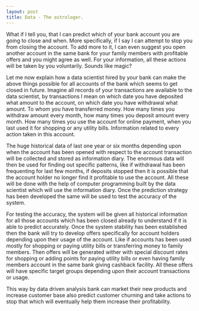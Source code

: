 ```yaml
---
layout: post
title: Data - The astrologer.
---
```


What if I tell you, that I can predict which of your bank account you are going to close and when. More specifically, if I say I can attempt to stop you from closing the account. To add more to it, I can even suggest you open another account in the same bank for your family members with profitable offers and you might agree as well. For your information, all these actions will be taken by you voluntarily. Sounds like magic? 

Let me now explain how a data scientist hired by your bank can make the above things possible for all accounts of the bank which seems to get closed in future. Imagine all records of your transactions are available to the data scientist, by transactions I mean on which date you have deposited what amount to the account, on which date you have withdrawal what amount. To whom you have transferred money. How many times you withdraw amount every month, how many times you deposit amount every month. How many times you use the account for online payment, when you last used it for shopping or any utility bills. Information related to every action taken in this account. 

The huge historical data of last one year or six months depending upon when the account has been opened with respect to the account transaction will be collected and stored as information diary. The enormous data will then be used for finding out specific patterns, like if withdrawal has been frequenting for last few months, if deposits stopped then it is possible that the account holder no longer find it profitable to use the account. All these will be done with the help of computer programming built by the data scientist which will use the information diary. Once the prediction strategy has been developed the same will be used to test the accuracy of the system. 

For testing the accuracy, the system will be given all historical information for all those accounts which has been closed already to understand if it is able to predict accurately. Once the system stability has been established then the bank will try to develop offers specifically for account holders depending upon their usage of the account. Like if accounts has been used mostly for shopping or paying utility bills or transferring money to family members. Then offers will be generated wither with special discount rates for shopping or adding points for paying utility bills or even having family members account in the same bank giving cashback facility. All these offers will have specific target groups depending upon their account transactions or usage. 

This way by data driven analysis bank can market their new products and increase customer base also predict customer churning and take actions to stop that which will eventually help them increase their profitability.


